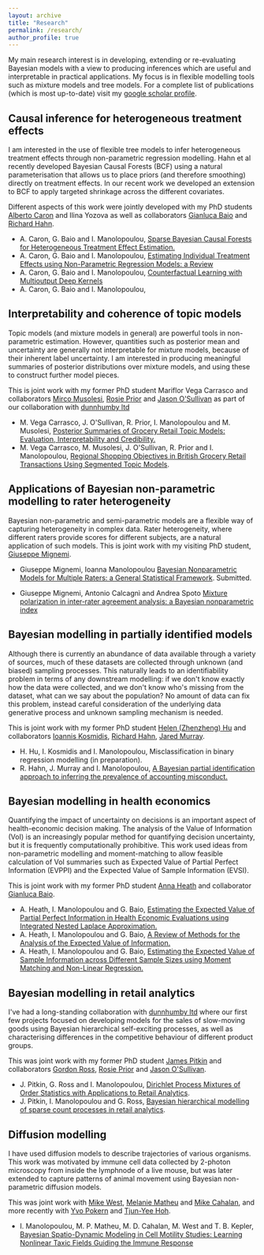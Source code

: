 ```yaml
---
layout: archive
title: "Research"
permalink: /research/
author_profile: true
---
```


My main research interest is in developing, extending or re-evaluating Bayesian models with a view to producing inferences which are useful and interpretable in practical applications. My focus is in flexible modelling tools such as mixture models and tree models. For a complete list of publications (which is most up-to-date) visit my [google scholar profile](https://scholar.google.com/citations?user=QkdqkzYAAAAJ&hl=en). 


## Causal inference for heterogeneous treatment effects

I am interested in the use of flexible tree models to infer heterogeneous treatment effects through non-parametric regression modelling. Hahn et al recently developed Bayesian Causal Forests (BCF) using a natural parameterisation that allows us to place priors (and therefore smoothing) directly on treatment effects.
In our recent work we developed an extension to BCF to apply targeted shrinkage across the different covariates. 

Different aspects of this work were jointly developed with my PhD students [Alberto Caron](https://albicaron.github.io/) and Ilina Yozova as well as collaborators [Gianluca Baio](http://www.statistica.it/gianluca/) and [Richard Hahn](https://math.asu.edu/node/2746). 

* A. Caron, G. Baio and I. Manolopoulou, [Sparse Bayesian Causal Forests for Heterogeneous Treatment Effect Estimation.](https://arxiv.org/abs/2102.06573)
* A. Caron, G. Baio and I. Manolopoulou, [Estimating Individual Treatment Effects using Non-Parametric Regression Models: a Review](https://arxiv.org/abs/2009.06472)
* A. Caron, G. Baio and I. Manolopoulou, [ Counterfactual Learning with Multioutput Deep Kernels](https://openreview.net/pdf?id=iGREAJdULX)
* A. Caron, G. Baio and I. Manolopoulou, []()

## Interpretability and coherence of topic models

Topic models (and mixture models in general) are powerful tools in non-parametric estimation. However, quantities such as posterior mean and uncertainty are generally not interpretable for mixture models, because of their inherent label uncertainty. I am interested in producing meaningful summaries of posterior distributions over mixture models, and using these to construct further model pieces. 

This is joint work with my former PhD student Mariflor Vega Carrasco and collaborators 
[Mirco Musolesi](https://www.mircomusolesi.org/), [Rosie Prior](https://www.linkedin.com/in/rosie-prior-96275024/) and [Jason O'Sullivan](https://www.linkedin.com/in/jason-o-sullivan/?originalSubdomain=uk) as part of our collaboration with [dunnhumby ltd](https://www.dunnhumby.com/) 

* M. Vega Carrasco, J. O'Sullivan, R. Prior, I. Manolopoulou and M. Musolesi, 
[Posterior Summaries of Grocery Retail Topic Models: Evaluation, Interpretability and Credibility.](https://academic.oup.com/jrsssc/article/71/3/562/7067601)
* M. Vega Carrasco, M. Musolesi, J. O'Sullivan, R. Prior and I. Manolopoulou, 
[Regional Shopping Objectives in British Grocery Retail Transactions Using Segmented Topic Models](https://onlinelibrary.wiley.com/doi/full/10.1002/asmb.2890). 


## Applications of Bayesian non-parametric modelling to rater heterogeneity

Bayesian non-parametric and semi-parametric models are a flexible way of capturing heterogeneity in complex data. 
Rater heterogeneity, where different raters provide scores for different subjects, are a natural application
of such models. This is joint work with my visiting PhD student, [Giuseppe Mignemi](https://scholar.google.com/citations?user=yvfdM3cAAAAJ&hl=en). 

* Giuseppe Mignemi, Ioanna Manolopoulou [Bayesian Nonparametric Models for Multiple Raters: a General Statistical Framework](https://arxiv.org/abs/2410.21498). Submitted.

* Giuseppe Mignemi, Antonio Calcagnì and Andrea Spoto 
[Mixture polarization in inter‑rater agreement analysis: a Bayesian nonparametric index](https://link.springer.com/article/10.1007/s10260-023-00741-x) 




## Bayesian modelling in partially identified models

Although there is currently an abundance of data available through a variety of sources, much of these datasets are collected through unknown (and biased) sampling processes. This naturally leads to an identifiability problem in terms of any downstream modelling: if we don't know exactly how the data were collected, and we don't know who's missing from the dataset, what can we say about the population? No amount of data can fix this problem, instead careful consideration of the underlying data generative process and unknown sampling mechanism is needed. 

This is joint work with my former PhD student [Helen (Zhenzheng) Hu](https://www.turing.ac.uk/people/doctoral-students/zhenzheng-helen-hu) and collaborators [Ioannis Kosmidis](http://www.ikosmidis.com/), [Richard Hahn](https://math.asu.edu/node/2746), [Jared Murray](https://jaredsmurray.github.io/). 

* H. Hu, I. Kosmidis and I. Manolopoulou, Misclassification in binary regression modelling (in preparation). 
* R. Hahn, J. Murray and I. Manolopoulou, [A Bayesian partial identification approach to inferring the prevalence of accounting misconduct.](https://arxiv.org/abs/1407.8430)



## Bayesian modelling in health economics

Quantifying the impact of uncertainty on decisions is an important aspect of health-economic decision making. The analysis of the Value of Information (VoI) is an increasingly popular method for quantifying decision uncertainty, but it is frequently computationally prohibitive. This work used ideas from non-parametric modelling and moment-matching to allow feasible calculation of VoI summaries such as Expected Value of Partial Perfect Information (EVPPI) and the Expected Value of Sample Information (EVSI).

This is joint work with my former PhD student [Anna Heath](https://sites.google.com/site/annaheathstats/) and collaborator [Gianluca Baio](http://www.statistica.it/gianluca/). 

* A. Heath, I. Manolopoulou and G. Baio, [Estimating the Expected Value of Partial Perfect Information in Health Economic Evaluations using Integrated Nested Laplace Approximation.](https://arxiv.org/abs/1504.05436)
* A. Heath, I. Manolopoulou and G. Baio, [A Review of Methods for the Analysis of the Expected Value of Information.](https://arxiv.org/abs/1507.02513)
* A. Heath, I. Manolopoulou and G. Baio, [Estimating the Expected Value of Sample Information across Different Sample Sizes using Moment Matching and Non-Linear Regression.](https://arxiv.org/abs/1804.09590)


## Bayesian modelling in retail analytics
I've had a long-standing collaboration with [dunnhumby ltd](https://www.dunnhumby.com/) where our first few projects focused on developing models for the sales of slow-moving goods using Bayesian hierarchical self-exciting processes, as well as characterising differences in the competitive behaviour of different product groups. 


This was joint work with my former PhD student [James Pitkin](https://www.linkedin.com/in/james-pitkin-49693a33/?originalSubdomain=uk) and collaborators [Gordon Ross](https://www.maths.ed.ac.uk/school-of-mathematics/people/a-z?person=593),  [Rosie Prior](https://www.linkedin.com/in/rosie-prior-96275024/) and [Jason O'Sullivan](https://www.linkedin.com/in/jason-o-sullivan/?originalSubdomain=uk). 


* J. Pitkin, G. Ross and I. Manolopoulou, [Dirichlet Process Mixtures of Order Statistics with Applications to Retail Analytics](https://arxiv.org/abs/1805.05671).
* J. Pitkin, I. Manolopoulou and G. Ross, [Bayesian hierarchical modelling of sparse count processes in retail analytics](https://arxiv.org/abs/1805.05657).

## Diffusion modelling 

I have used diffusion models to describe trajectories of various organisms. This work was motivated by immune cell data collected by 2-photon microscopy from inside the lymphnode of a live mouse, but was later extended to capture patterns of animal movement using Bayesian non-parametric diffusion models. 


This was joint work with [Mike West](https://www2.stat.duke.edu/~mw/), [Melanie Matheu](https://www.linkedin.com/in/melaniematheu/) and [Mike Cahalan](http://www.immunology.uci.edu/profiles/cahalan-michael.asp), and more recently  with [Yvo Pokern](https://www.ucl.ac.uk/statistics/people/yvopokern) and [Tjun-Yee Hoh](https://people.maths.bris.ac.uk/~ea19261/index.html).


* I. Manolopoulou, M. P. Matheu, M. D. Cahalan, M. West and T. B. Kepler, [Bayesian Spatio-Dynamic Modeling in Cell Motility Studies: Learning Nonlinear Taxic Fields Guiding the Immune Response](https://www.tandfonline.com/doi/full/10.1080/01621459.2012.655995)
